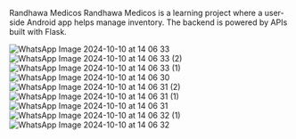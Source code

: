 Randhawa Medicos
Randhawa Medicos is a learning project where a user-side Android app helps manage inventory. The backend is powered by APIs built with Flask.

![WhatsApp Image 2024-10-10 at 14 06 33](https://github.com/user-attachments/assets/a174d9e1-9c0d-467e-b096-14736d7878d1)
![WhatsApp Image 2024-10-10 at 14 06 33 (2)](https://github.com/user-attachments/assets/e64c1f58-9c8c-4847-95e7-2c35d36e1bf6)
![WhatsApp Image 2024-10-10 at 14 06 33 (1)](https://github.com/user-attachments/assets/3452e54d-8d4e-4a6b-9823-a286e29a8a14)
![WhatsApp Image 2024-10-10 at 14 06 30](https://github.com/user-attachments/assets/904b3e43-f676-41b8-ad62-f8484ce45d0a)
![WhatsApp Image 2024-10-10 at 14 06 31 (2)](https://github.com/user-attachments/assets/2c5ed950-ee20-44f8-a287-df623e450fa3)
![WhatsApp Image 2024-10-10 at 14 06 31 (1)](https://github.com/user-attachments/assets/4f8d9cf9-7f89-40d5-9f1a-624efb28f05c)
![WhatsApp Image 2024-10-10 at 14 06 31](https://github.com/user-attachments/assets/ba04f028-b114-4782-b8f9-4596b580b4bb)
![WhatsApp Image 2024-10-10 at 14 06 32 (1)](https://github.com/user-attachments/assets/2c331287-eb99-4f02-941b-c548ce5dce48)
![WhatsApp Image 2024-10-10 at 14 06 32](https://github.com/user-attachments/assets/41852926-922d-4cbb-b068-3ba8c5312a97)
